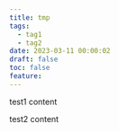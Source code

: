```yaml
---
title: tmp
tags:
  - tag1
  - tag2
date: 2023-03-11 00:00:02
draft: false
toc: false
feature:
---
```


test1 content

<!--more-->

test2 content